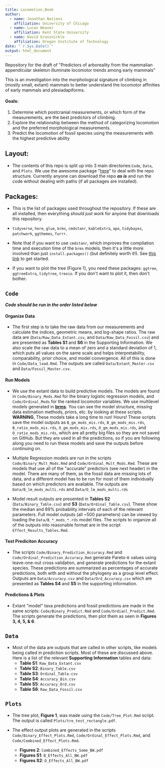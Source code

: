```yaml
---
title: Locomotion_Book  
author: 
  - name: Jonathan Nations
    affiliation: University of Chicago
  - name: Lucas Weaver
    affiliation: Kent State University
  - name: David Grossnickle
    affiliation: Oregon Institute of Technology
date: "`r.Sys.Date()`"
output: html_document
---
```


Repository for the draft of "Predictors of arboreality from the mammalian appendicular skeleton illuminate locomotor trends among early mammals"

This is an investigation into the morphological signature of climbing in (mostly small, extant) mammals to better understand the locomotor affinities of early mammals and plesiadapiforms. 

#### Goals:  

1) Determine which postcranial measurements, or which form of the measurements, are the best predictors of climbing.
2) Explore the relationship between the method of categorizing locomotion and the preferred morphological measurements. 
3) Predict the locomotion of fossil species using the measurements with the highest predictive ability

## Layout:

- The contents of this repo is split up into 3 main directories:`Code`, `Data`, and `Plots`. We use the awesome package "[here](https://here.r-lib.org/)" to deal with the repo structure. Currently anyone can download the repo ***as is*** and run the code without dealing with paths (if all packages are installed).

## Packages:
- This is the list of packages used throughout the repository. If these are all installed, then everything *should just work* for anyone that downloads this repository. 

- `tidyverse`, `here`, `glue`, `brms`, `cmdstanr`, `kableExtra`,  `ape`, `tidybayes`, `patchwork`, `ggthemes`, `furrr`.

- Note that if you want to use `cmdstanr`, which improves the compilation time and execution time of the `brms` models, then it's a little more involved than just `install.packages()` (but definitely worth it!). See [this link](https://mc-stan.org/cmdstanr/articles/cmdstanr.html) to get started.

- If you want to plot the tree (Figure 1), you need these packages: `ggtree`, `ggtreeExtra`, `tidytree`, `treeio`. If you don't want to plot it, then don't bother. 

## **`Code`** 

***Code should be run in the order listed below***

#### 


#### Organize Data  
- The first step is to take the raw data from our measurements and calculate the indices, geometric means, and log-shape ratios. The raw data are (`Data/Raw_Data_Extant.csv`, and `Data/Raw_Data_Fossil.csv`) and are presented as **Tables S1** and **S6** in the Supporting Information. We also scale the raw data to a mean of zero and a standard deviation of 1, which puts all values on the same scale and helps interpretability, comparability, prior choice, and model convergence. All of this is done in `Code/Data_load.Rmd`. The outputs are called `Data/Extant_Master.csv` and `Data/Fossil_Master.csv`.

#### Run Models

- We use the extant data to build predictive models. The models are found in `Code/Binary_Mods.Rmd` for the binary logistic regression models, and `Code/Ordinal_Mods` for the ranked locomotor variables. We use multilevel models generated in [**brms**](https://github.com/paul-buerkner/brms). You can see the model structure, missing data estimation methods, priors, etc. by looking at these scripts. **WARNING**, These models take a long time to run! Hours! These scripts save the model outputs as `B_gm_mods_mis.rds`, `B_gm_mods_mis.rds`, `B_ratio_mods_mis.rds`, `O_gm_mods_mis.rds`, `O_gm_mods_mis.rds`, and `O_ratio_mods_mis.rds`, which are all pretty big files so they are not saved on GitHub. But they are used in all the predictions, so if you are following along you need to run these models and save the outputs before continuing on.

- Multiple Regression models are run in the scripts `Code/Binary_Mult_Mods.Rmd` and `Code/Ordinal_Mult_Mods.Rmd`. These are models that use all of the "accurate" predictors (see next header) in the model. There are many of them, as the fossil data are missing lots of data, and a different model has to be run for most of them individually based on which predictors are available. The outputs are `Data/B_lm_mods_multi.rds` and `Data/O_lm_mods_multi.rds`

- Model result outputs are presented in **Tables S2** (`Data/Binary_Table.csv`) and **S3** (`Data/Ordinal_Table.csv`). These show the median and 89% probability intervals of each of the relevant parameters. Full model outputs (all ~500 parameters) can be viewed by loading the `Data/B_*_mods_*.rds` model files. The scripts to organize all of the outputs into reasonable format are in the script `Effect_Results_Tables.Rmd`. 

#### Test Prediciton Accuracy

- The scripts `Code/Binary_Prediction_Accuracy.Rmd` and `Code/Ordinal_Prediction_Accuracy.Rmd` generate Pareto-$k$ values using leave-one-out cross validation, and generate predictions for the extant species. These predictions are summarized as percentages of accurate predictions, both with and without the phylogeny as a group level effect. Outputs are `Data/Accuracy.csv` and `Data/Ord_Accuracy.csv` which are presented as **Tables S4** and **S5** in the supporting information.

#### Predictions & Plots

- Extant "model" taxa predictions and fossil predictions are made in the same scripts: `Code/Binary_Predict.Rmd` and `Code/Ordianl_Predict.Rmd`. The scripts generate the predictions, then plot them as seen in **Figures 3, 4, 5, & 6**.


## **`Data`**

- Most of the data are outputs that are called in other scripts, like models being called in prediction scripts. Most of these are discussed above. Here is a list of the relevant **Supporting Information** tables and data:
  - **Table S1**: `Raw_Data_Extant.csv`
  - **Table S2**: `Binary_Table.csv`
  - **Table S3**: `Ordinal_Table.csv`
  - **Table S4**: `Accuracy_Bin.csv`
  - **Table S5**: `Accuracy_Ord.csv` 
  - **Table S6**: `Raw_Data_Fossil.csv`

## **`Plots`**

- The tree plot, **Figure 1**, was made using the `Code/Tree_Plot.Rmd` script. The output is called `Plots/tre_test_rectangle.pdf`.

- The effect output plots are generated in the scripts `Code/Binary_Effect_Plots.Rmd`, `Code/Ordinal_Effect_Plots.Rmd`, and `Code/Combined_Effect_Plots.Rmd`. 
  - **Figures 2**: `Combined_Effects_Some_BW.pdf`
  - **Figures S1**: `B_Effects_All_BW.pdf`
  - **Figures S2**: `O_Effects_All_BW.pdf`

  


